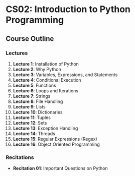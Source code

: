 # CS02: Introduction to Python Programming

## Course Outline

### Lectures
1. **Lecture 1**: Installation of Python
2. **Lecture 2**: Why Python
3. **Lecture 3**: Variables, Expressions, and Statements
4. **Lecture 4**: Conditional Execution
5. **Lecture 5**: Functions
6. **Lecture 6**: Loops and Iterations
7. **Lecture 7**: Strings
8. **Lecture 8**: File Handling
9. **Lecture 9**: Lists
10. **Lecture 10**: Dictionaries
11. **Lecture 11**: Tuples
12. **Lecture 12**: Sets
13. **Lecture 13**: Exception Handling
14. **Lecture 14**: Threads
15. **Lecture 15**: Regular Expressions (Regex)
16. **Lecture 16**: Object Oriented Programming

### Recitations
- **Recitation 01**: Important Questions on Python
